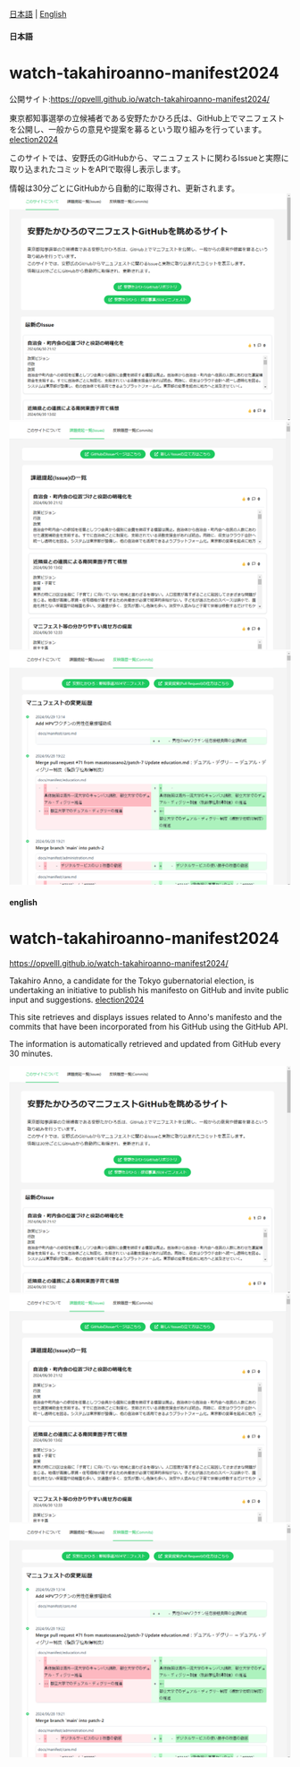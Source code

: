 [日本語](#日本語) | [English](#english)

#### 日本語

# watch-takahiroanno-manifest2024

公開サイト:https://opvelll.github.io/watch-takahiroanno-manifest2024/

東京都知事選挙の立候補者である安野たかひろ氏は、GitHub上でマニフェストを公開し、一般からの意見や提案を募るという取り組みを行っています。[election2024](https://github.com/takahiroanno2024/election2024)

このサイトでは、安野氏のGitHubから、マニュフェストに関わるIssueと実際に取り込まれたコミットをAPIで取得し表示します。

情報は30分ごとにGitHubから自動的に取得され、更新されます。
![スクリーンショット](<docs/スクリーンショット 2024-07-01 223209.png>)
![スクリーンショット](<docs/スクリーンショット 2024-07-01 001422.png>)
![スクリーンショット](<docs/スクリーンショット 2024-07-01 001453.png>)



#### english

# watch-takahiroanno-manifest2024

https://opvelll.github.io/watch-takahiroanno-manifest2024/

Takahiro Anno, a candidate for the Tokyo gubernatorial election, is undertaking an initiative to publish his manifesto on GitHub and invite public input and suggestions. [election2024](https://github.com/takahiroanno2024/election2024)

This site retrieves and displays issues related to Anno's manifesto and the commits that have been incorporated from his GitHub using the GitHub API.

The information is automatically retrieved and updated from GitHub every 30 minutes.

![スクリーンショット](<docs/スクリーンショット 2024-07-01 223209.png>)
![スクリーンショット](<docs/スクリーンショット 2024-07-01 001422.png>)
![スクリーンショット](<docs/スクリーンショット 2024-07-01 001453.png>)

